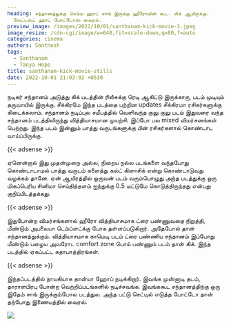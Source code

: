 ```yaml
---
heading: சந்தானத்துக்கு செம்ம ஹாட் சாங் இருக்கு ஹீரோயின் கூட. லீக் ஆயிருக்கு.
  லேட்டஸ்ட் ஹாட் போட்டோஸ் வைரல்.
preview_image: /images/2022/10/01/santhanam-kick-movie-1.jpeg
image_resize: /cdn-cgi/image/w=640,fit=scale-down,q=80,f=auto
categories: cinema
authors: Santhosh
tags:
  - Santhanam
  - Tanya Hope
title: santhanam-kick-movie-stills
date: 2022-10-01 21:03:02 +0530
---
```

நடிகர் சந்தானம் அடுத்து கிக் படத்தின் ரிலீசுக்கு ரெடி ஆகிட்டு இருக்காரு, படம் முடியும் தருவாயில் இருக்கு. சீக்கிரமே இந்த படத்தை பற்றின updates சீக்கிரமா ரசிகர்களுக்கு கிடைக்கலாம். சந்தானம் நடிப்புல சமீபத்தில் வெளிவந்த குலு குலு படம் இதுவரை வந்த சந்தானம் படத்திலிருந்து வித்தியாசமான முயற்சி. இப்போ பல mixed விமர்சனங்கள் பெற்றது. இந்த படம் இன்னும் பாத்து வருடங்களுக்கு பின் ரசிகர்களால் கொண்டாட வாய்ப்பிருக்கு.

{{< adsense >}}

ஏனென்றால் இது முதன்முறை அல்ல, நிறைய நல்ல படங்களை வந்தபோது கொண்டாடாமல் பாத்து வருடம் களைத்து கல்ட் கிளாசிக் என்று கொண்டாடுவது வழக்கம் தானே. ஏன் ஆயிரத்தில் ஒருவன் படம் வரும்பொழுது அந்த படத்துக்கு ஒரு மிகப்பெரிய சினிமா செய்தித்தளம் ஐந்துக்கு 0.5 மட்டுமே கொடுத்திருந்தது என்பது குறிப்பிடத்தக்கது. 

{{< adsense >}}

இதுபோன்ற விமர்சங்களால் ஹீரோ வித்தியாசமாக ட்ரை பண்ணுவதை நிறுத்தி, மீண்டும் அபலையா டெம்ப்ளட்க்கு போக தள்ளப்படுகிறார். அதேபோல் தான் சந்தானத்துக்கும். வித்தியாசமாக காமெடி படம் ட்ரை பண்ணிய சந்தானம் இப்போது மீண்டும் பழைய அவரோட comfort zone பொய் பண்ணும் படம் தான் கிக். இந்த படத்தில் ஏகப்பட்ட கதாபாத்திரங்கள்.

{{< adsense >}}

இந்தப்படத்தில் நாயகியாக தான்யா ஹோப் நடிக்கிறார். இவங்க முன்னாடி தடம், தாராளபிரபு போன்ற வெற்றிப்படங்களில் நடிச்சவங்க. இவங்ககூட சந்தானத்திற்கு ஒரு இதேம் சாங் இருக்கும்போல படத்துல. அந்த பட்டு செட்டில் எடுத்த போட்டோ தான் தற்போது இணையத்தில் வைரல்.

![](/images/2022/10/01/santhanam-kick-movie.jpeg)